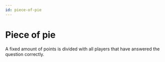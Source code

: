 ```yaml
---
id: piece-of-pie
---
```


# Piece of pie
A fixed amount of points is divided with all players that have answered the question correctly.
